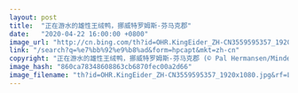```yaml
---
layout: post
title:  "正在游水的雄性王绒鸭，挪威特罗姆斯-芬马克郡"
date:   "2020-04-22 16:00:00 +0800"
image_url: "http://cn.bing.com/th?id=OHR.KingEider_ZH-CN3559595357_1920x1080.jpg&rf=LaDigue_1920x1080.jpg&pid=hp"
link: "/search?q=%e7%bb%92%e9%b8%ad&form=hpcapt&mkt=zh-cn"
copyright: "正在游水的雄性王绒鸭，挪威特罗姆斯-芬马克郡 (© Pal Hermansen/Minden Pictures)"
image_hash: "860ca78348608863cb6870fec00a2d66"
image_filename: "th?id=OHR.KingEider_ZH-CN3559595357_1920x1080.jpg&rf=LaDigue_1920x1080.jpg&pid=hp"
---
```

